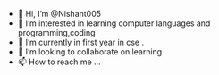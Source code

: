 - 👋 Hi, I’m @Nishant005
- 👀 I’m interested in learning computer languages and programming,coding
- 🌱 I’m currently in first year in cse .
- 💞️ I’m looking to collaborate on learning
- 📫 How to reach me ...

<!---
Nishant005/Nishant005 is a ✨ special ✨ repository because its `README.md` (this file) appears on your GitHub profile.
You can click the Preview link to take a look at your changes.
--->
